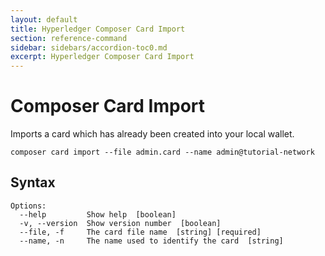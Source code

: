 ```yaml
---
layout: default
title: Hyperledger Composer Card Import
section: reference-command
sidebar: sidebars/accordion-toc0.md
excerpt: Hyperledger Composer Card Import
---
```


# Composer Card Import

Imports a card which has already been created into your local wallet.

```
composer card import --file admin.card --name admin@tutorial-network
```

## Syntax

```
Options:
  --help         Show help  [boolean]
  -v, --version  Show version number  [boolean]
  --file, -f     The card file name  [string] [required]
  --name, -n     The name used to identify the card  [string]

```
